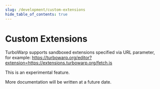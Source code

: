 ```yaml
---
slug: /development/custom-extensions
hide_table_of_contents: true
---
```


# Custom Extensions

TurboWarp supports sandboxed extensions specified via URL parameter, for example: https://turbowarp.org/editor?extension=https://extensions.turbowarp.org/fetch.js

This is an experimental feature.

More documentation will be written at a future date.
